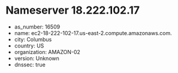 # Nameserver 18.222.102.17

* as_number: 16509
* name: ec2-18-222-102-17.us-east-2.compute.amazonaws.com.
* city: Columbus
* country: US
* organization: AMAZON-02
* version: Unknown
* dnssec: true
